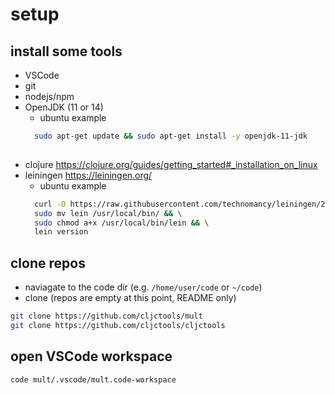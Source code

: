 # setup

## install some tools

- VSCode
- git
- nodejs/npm
- OpenJDK (11 or 14)
  - ubuntu example
  ```bash 
    sudo apt-get update && sudo apt-get install -y openjdk-11-jdk
   
  ```
- clojure https://clojure.org/guides/getting_started#_installation_on_linux
- leiningen https://leiningen.org/
  - ubuntu example
  ```bash
    curl -O https://raw.githubusercontent.com/technomancy/leiningen/2.9.3/bin/lein && \
    sudo mv lein /usr/local/bin/ && \
    sudo chmod a+x /usr/local/bin/lein && \
    lein version
  ```

## clone repos

- naviagate to the code dir (e.g. `/home/user/code` or `~/code`)
- clone (repos are empty at this point, README only)

```bash
git clone https://github.com/cljctools/mult
git clone https://github.com/cljctools/cljctools
```

## open VSCode workspace

```bash
code mult/.vscode/mult.code-workspace
```